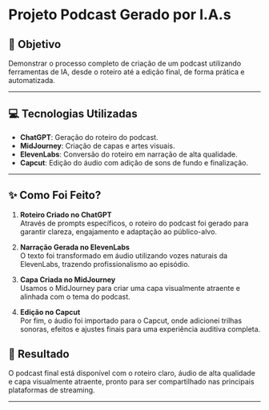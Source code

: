 # Projeto Podcast Gerado por I.A.s  


## 🎯 Objetivo  
Demonstrar o processo completo de criação de um podcast utilizando ferramentas de IA, desde o roteiro até a edição final, de forma prática e automatizada.  

---

## 💻 Tecnologias Utilizadas  
- **ChatGPT**: Geração do roteiro do podcast.  
- **MidJourney**: Criação de capas e artes visuais.  
- **ElevenLabs**: Conversão do roteiro em narração de alta qualidade.  
- **Capcut**: Edição do áudio com adição de sons de fundo e finalização.  

---

## ✨ Como Foi Feito?  

1. **Roteiro Criado no ChatGPT**  
   Através de prompts específicos, o roteiro do podcast foi gerado para garantir clareza, engajamento e adaptação ao público-alvo.  

2. **Narração Gerada no ElevenLabs**  
   O texto foi transformado em áudio utilizando vozes naturais da ElevenLabs, trazendo profissionalismo ao episódio.  

3. **Capa Criada no MidJourney**  
   Usamos o MidJourney para criar uma capa visualmente atraente e alinhada com o tema do podcast.  

4. **Edição no Capcut**  
   Por fim, o áudio foi importado para o Capcut, onde adicionei trilhas sonoras, efeitos e ajustes finais para uma experiência auditiva completa.  

## 🚀 Resultado  
O podcast final está disponível com o roteiro claro, áudio de alta qualidade e capa visualmente atraente, pronto para ser compartilhado nas principais plataformas de streaming.  

---
